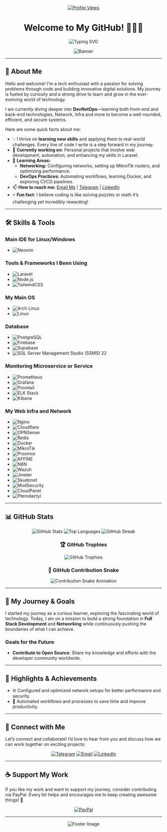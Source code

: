 <div align="center">

[![Profile Views](https://komarev.com/ghpvc/?username=Hpipone&label=Profile%20views&color=0e75b6&style=flat)](https://github.com/Hpipone)

# Welcome to My GitHub! 👨‍💻✨

![Typing SVG](https://readme-typing-svg.demolab.com?font=Fira+Code&size=25&pause=1000&color=F7BB36&center=true&vCenter=true&width=600&lines=Welcome+to+My+Github+Profile;I%27m+Working+On+Building+Up+My+Skills;I+Like+Code%2C+Gaming%2C+and+Many+More)

![Banner](https://raw.githubusercontent.com/abhisheknaiidu/abhisheknaiidu/master/code.gif)

</div>

---

## 👋 About Me

Hello and welcome! I'm a tech enthusiast with a passion for solving problems through code and building innovative digital solutions. My journey is fueled by curiosity and a strong drive to learn and grow in the ever-evolving world of technology.

I am currently diving deeper into **DevNetOps**—learning both front-end and back-end technologies, Network, Infra and more to become a well-rounded, efficient, and secure systems.

Here are some quick facts about me:
- 💡 I thrive on **learning new skills** and applying them to real-world challenges. Every line of code I write is a step forward in my journey.
- 🔭 **Currently working on:** Personal projects that involve web development, automation, and enhancing my skills in Laravel.
- 🌱 **Learning Areas:** 
  - **Networking:** Configuring networks, setting up MikroTik routers, and optimizing performance.
  - **DevOps Practices:** Automating workflows, learning Docker, and exploring CI/CD pipelines.
- 📫 **How to reach me:** [Email Me](mailto:Hpipone@proton.me) | [Telegram](https://t.me/Hpipone) | [LinkedIn](https://linkedin.com/in/maherindiarto)
- ⚡ **Fun fact:** I believe coding is like solving puzzles or math it’s challenging yet incredibly rewarding!

---

## 🛠️ Skills & Tools

### Main IDE for Linux/Windows
- ![Neovim](https://img.shields.io/badge/Neovim-57A143.svg?style=for-the-badge&logo=neovim&logoColor=white)

### Tools & Frameworks I Been Using
- ![Laravel](https://img.shields.io/badge/Laravel-FF2D20.svg?style=for-the-badge&logo=laravel&logoColor=white)
- ![Node.js](https://img.shields.io/badge/Node.js-43853D.svg?style=for-the-badge&logo=node.js&logoColor=white)
- ![TailwindCSS](https://img.shields.io/badge/TailwindCSS-06B6D4.svg?style=for-the-badge&logo=tailwindcss&logoColor=white)

### My Main OS
- ![Arch Linux](https://img.shields.io/badge/Arch_Linux-1793D1.svg?style=for-the-badge&logo=arch-linux&logoColor=white)
- ![Linux](https://img.shields.io/badge/Linux-FFFFFF.svg?style=for-the-badge&logo=linux&logoColor=black)

### Database
- ![PostgreSQL](https://img.shields.io/badge/PostgreSQL-336791.svg?style=for-the-badge&logo=postgresql&logoColor=white)
- ![Firebase](https://img.shields.io/badge/Firebase-FFCA28.svg?style=for-the-badge&logo=firebase&logoColor=white)
- ![Supabase](https://img.shields.io/badge/Supabase-3ECF8E.svg?style=for-the-badge&logo=supabase&logoColor=white)
- ![SQL Server Management Studio (SSMS) 22](https://img.shields.io/badge/sql-1E1E1E.svg?style=for-the-badge&logo=sqlserver&logoColor=white)


### Monitoring Microservice or Service
- ![Prometheus](https://img.shields.io/badge/Prometheus-E6522C.svg?style=for-the-badge&logo=prometheus&logoColor=white)
- ![Grafana](https://img.shields.io/badge/Grafana-FFA500.svg?style=for-the-badge&logo=grafana&logoColor=white)
- ![Promtail](https://img.shields.io/badge/Promtail-F15B2A.svg?style=for-the-badge&logo=promtail&logoColor=white)
- ![ELK Stack](https://img.shields.io/badge/Elastic-1E1E1E.svg?style=for-the-badge&logo=elastic&logoColor=white)
- ![Kibana](https://img.shields.io/badge/Kibana-1E2CFA.svg?style=for-the-badge&logo=kibana&logoColor=white)


### My Web Infra and Network
- ![Nginx](https://img.shields.io/badge/Nginx-009639.svg?style=for-the-badge&logo=nginx&logoColor=white)
- ![Cloudflare](https://img.shields.io/badge/Cloudflare-F38020.svg?style=for-the-badge&logo=cloudflare&logoColor=white)
- ![OPNSense](https://img.shields.io/badge/OPNSense-D94F00.svg?style=for-the-badge&logo=opnsense&logoColor=white)
- ![Redis](https://img.shields.io/badge/Redis-DC382D.svg?style=for-the-badge&logo=redisr&logoColor=white)
- ![Docker](https://img.shields.io/badge/Docker-2496ED.svg?style=for-the-badge&logo=docker&logoColor=white)
- ![MikroTik](https://img.shields.io/badge/MikroTik-FF5A02.svg?style=for-the-badge&logo=mikrotik&logoColor=white)
- ![Proxmox](https://img.shields.io/badge/Proxmox-E57000.svg?style=for-the-badge&logo=proxmox&logoColor=white)
- ![AFFINE](https://img.shields.io/badge/Affine-FFFFFF.svg?style=for-the-badge&logo=affine&logoColor=black)
- ![N8N](https://img.shields.io/badge/N8N-FF4949.svg?style=for-the-badge&logo=n8n&logoColor=white)
- ![Wazuh](https://img.shields.io/badge/Wazuh-007AFF.svg?style=for-the-badge&logo=wazuh&logoColor=white)
- ![Jmeter](https://img.shields.io/badge/Jmeter-F69923.svg?style=for-the-badge&logo=jmeter&logoColor=white)
- ![Skudonet](https://img.shields.io/badge/Skudonet-0e86d4.svg?style=for-the-badge&logo=skudonet&logoColor=white)
- ![ModSecurity](https://img.shields.io/badge/Modsecurity-1d3353.svg?style=for-the-badge&logo=modsecurity&logoColor=white)
- ![CloudPanel](https://img.shields.io/badge/Cloudpanel-8fb9d4.svg?style=for-the-badge&logo=cloudpanel&logoColor=white)
- ![Pterodactyl](https://img.shields.io/badge/Pterodactyl-46B883.svg?style=for-the-badge&logo=pterodactyl&logoColor=white)


<!-- ### Physical (Hardware) -->
<!-- - ![Router Asus RT-AC1200] -->
<!-- - ![Aruba Instant ON] -->
<!-- - ![Hillstone] -->

---

## 📊 GitHub Stats

<div align="center">

![GitHub Stats](https://github-readme-stats.vercel.app/api?username=Hpipone&show_icons=true&theme=vue-dark&hide=issues)
![Top Languages](https://github-readme-stats.vercel.app/api/top-langs/?username=Hpipone&layout=compact&theme=vue-dark)
![GitHub Streak](https://streak-stats.demolab.com?user=Hpipone&theme=highcontrast&hide_border=true)

### 🏆 GitHub Trophies
![GitHub Trophies](https://github-profile-trophy.vercel.app/?username=Hpipone&theme=tokyonight&no-bg=true&no-frame=true&rank=SECRET,SSS,SS,S,AAA,AA,A)

### 🐍 GitHub Contribution Snake
![Contribution Snake Animation](https://hpipone.github.io/contrib-snake/snake.svg)

</div>

---

## 🎯 My Journey & Goals

I started my journey as a curious learner, exploring the fascinating world of technology. 
Today, I am on a mission to build a strong foundation in **Full Stack Development** and **Networking** while continuously pushing the boundaries of what I can achieve.

### Goals for the Future
- **Contribute to Open Source:** Share my knowledge and efforts with the developer community worldwide.

---

## 🌟 Highlights & Achievements

- 🌐 Configured and optimized network setups for better performance and security.
- 🤖 Automated workflows and processes to save time and improve productivity.

---

## 🤝 Connect with Me

Let’s connect and collaborate! I’d love to hear from you and discuss how we can work together on exciting projects:

<div align="center">

[![Telegram](https://img.shields.io/badge/Telegram-2CA5E0.svg?style=for-the-badge&logo=telegram&logoColor=white)](https://t.me/Hpipone)
[![Email](https://img.shields.io/badge/Email-D14836?style=for-the-badge&logo=gmail&logoColor=white)](mailto:Hpipone@proton.me)
[![LinkedIn](https://img.shields.io/badge/LinkedIn-0077B5.svg?style=for-the-badge&logo=linkedin&logoColor=white)](https://linkedin.com/in/maherindiarto)

</div>

---

## ☕ Support My Work

If you like my work and want to support my journey, consider contributing via PayPal. Every bit helps and encourages me to keep creating awesome things! 💖

<div align="center">

[![PayPal](https://img.shields.io/badge/PayPal-00457C.svg?style=for-the-badge&logo=paypal&logoColor=white)](https://paypal.me/maherjojo)

</div>

---

<div align="center">

![Footer Image](https://raw.githubusercontent.com/andreasbm/readme/master/assets/lines/colored.png)

</div>

